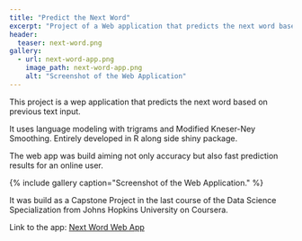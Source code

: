 ```yaml
---
title: "Predict the Next Word"
excerpt: "Project of a Web application that predicts the next word based on previous text input."
header:
  teaser: next-word.png
gallery:
  - url: next-word-app.png
    image_path: next-word-app.png
    alt: "Screenshot of the Web Application"
---
```


This project is a wep application that predicts the next word based on previous text input.

It uses language modeling with trigrams and Modified Kneser-Ney Smoothing.
Entirely developed in R along side shiny package.

The web app was build aiming not only accuracy but also fast prediction results for an online user.

{% include gallery caption="Screenshot of the Web Application." %}

It was build as a Capstone Project in the last course of the Data Science Specialization from Johns Hopkins University on Coursera.


Link to the app: <a href="https://ricardosc.shinyapps.io/NextWord/" target='_blank' class="btn btn--info btn--small">Next Word Web App</a>
